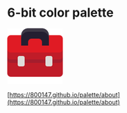 # 6-bit color palette

![icon](./favicon.svg)

[https://800147.github.io/palette/about](https://800147.github.io/palette/about)
